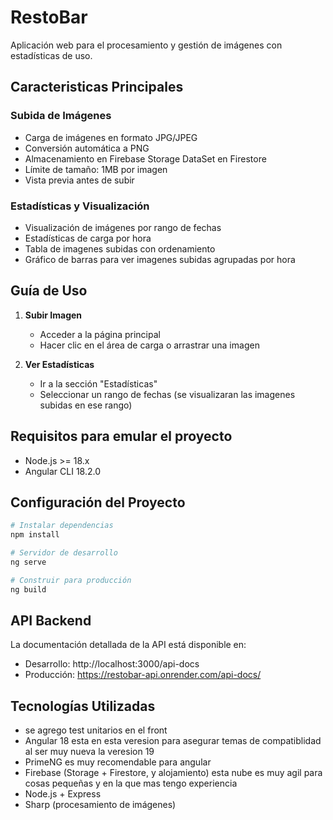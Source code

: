 # RestoBar

Aplicación web para el procesamiento y gestión de imágenes con estadísticas de uso.

## Caracteristicas Principales

### Subida de Imágenes
- Carga de imágenes en formato JPG/JPEG
- Conversión automática a PNG
- Almacenamiento en Firebase Storage
  DataSet en Firestore
- Límite de tamaño: 1MB por imagen
- Vista previa antes de subir

### Estadísticas y Visualización
- Visualización de imágenes por rango de fechas
- Estadísticas de carga por hora
- Tabla de imagenes subidas con ordenamiento
- Gráfico de barras para ver imagenes subidas agrupadas por hora

## Guía de Uso

1. **Subir Imagen**
   - Acceder a la página principal
   - Hacer clic en el área de carga o arrastrar una imagen

2. **Ver Estadísticas**
   - Ir a la sección "Estadísticas"
   - Seleccionar un rango de fechas (se visualizaran las imagenes subidas en ese rango)

## Requisitos para emular el proyecto

- Node.js >= 18.x
- Angular CLI 18.2.0

## Configuración del Proyecto

```bash
# Instalar dependencias
npm install

# Servidor de desarrollo
ng serve

# Construir para producción
ng build
```

## API Backend

La documentación detallada de la API está disponible en:
- Desarrollo: http://localhost:3000/api-docs
- Producción: https://restobar-api.onrender.com/api-docs/

## Tecnologías Utilizadas

- se agrego test unitarios en el front
- Angular 18 esta en esta veresion para asegurar temas de compatiblidad al ser muy nueva la veresion 19
- PrimeNG es muy recomendable para angular
- Firebase (Storage + Firestore, y alojamiento) esta nube es muy agil para cosas pequeñas y en la que mas tengo experiencia
- Node.js + Express
- Sharp (procesamiento de imágenes)


